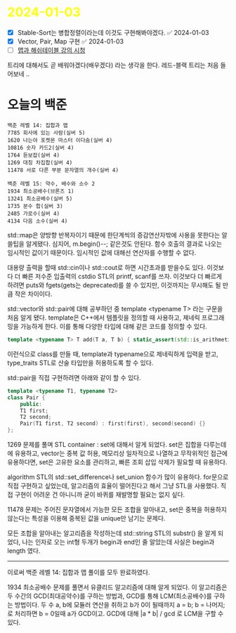 # <span style="color:yellow">2024-01-03</span>

- [x] Stable-Sort는 병합정렬이라는데 이것도 구현해봐야겠다. ✅ 2024-01-03
- [x] Vector, Pair, Map 구현 ✅ 2024-01-03
- [ ] [맵과 해쉬테이블 강의 시청](https://www.youtube.com/watch?v=ZBu_slSH5Sk)

트리에 대해서도 곧 배워야겠다(배우겠다) 라는 생각을 한다. 레드-블랙 트리는 처음 들어보네 ..

# 오늘의 백준
```level14
백준 레벨 14: 집합과 맵
7785 회사에 있는 사람(실버 5)
1620 나는야 포켓몬 마스터 이다솜(실버 4)
10816 숫자 카드2(실버 4)
1764 듣보잡(실버 4)
1269 대칭 차집합(실버 4)
11478 서로 다른 부분 문자열의 개수(실버 4)

백준 레벨 15: 약수, 배수와 소수 2
1934 최소공배수(브론즈 1)
13241 최소공배수(실버 5)
1735 분수 합(실버 3)
2485 가로수(실버 4)
4134 다음 소수(실버 4)
```

std::map은 양방향 반복자이기 때문에 한단계씩의 증감연산자밖에 사용을 못한다는 알쓸팁을 알게됐다.
심지어, m.begin()--; 같은것도 안된다. 함수 호출의 결과로 나오는 임시적인 값이기 때문이다. 임시적인 값에 대해선 연산자를 수행할 수 없다.

대용량 출력을 할때 std::cin이나 std::cout로 하면 시간초과를 받을수도 있다.
이것보다 더 빠른 저수준 입출력의 cstdio STL의 printf, scanf를 쓰자.
이것보다 더 빠르게 하려면 puts와 fgets(gets는 deprecated)를 쓸 수 있지만, 이것까지는 무시해도 될 만큼 작은 차이이다.

std::vector와 std::pair에 대해 공부하던 중 template \<typename T\> 라는 구문을 처음 알게 됐다.
template은 C++에서 템플릿을 정의할 때 사용하고, 제네릭 프로그래밍을 가능하게 한다. 
이를 통해 다양한 타입에 대해 같은 코드를 정의할 수 있다.

```cpp
template <typename T> T add(T a, T b) { static_assert(std::is_arithmetic<T>::value, "T must be an arithmetic type"); return a + b; }
```

이런식으로 class를 만들 때, template과 typename으로 제네릭하게 입력을 받고, type_traits STL로 산술 타입만을 허용하도록 할 수 있다.

std::pair을 직접 구현하려면 아래와 같이 할 수 있다.
```cpp
template <typename T1, typename T2>
class Pair {
	public:
	T1 first;
	T2 second;
	Pair(T1 first, T2 second) : first(first), second(second) {}
};
```


1269 문제를 풀며 STL container : set에 대해서 알게 되었다. set은 집합을 다루는데에 유용하고, vector는 중복 값 허용, 메모리상 일차적으로 나열하고 무작위적인 접근에 유용하다면, set은 고유한 요소를 관리하고, 빠른 조회 삽입 삭제가 필요할 때 유용하다.

algorithm STL의 std::set_difference나 set_union 함수가 많이 유용하다.
for문으로 직접 구현하고 싶었는데, 알고리즘의 효율이 떨어진다고 해서 그냥 STL을 사용했다. 직접 구현이 어려운 건 아니니까 굳이 바퀴를 재발명할 필요는 없지 싶다.

11478 문제는 주어진 문자열에서 가능한 모든 조합을 알아내고, set은 중복을 허용하지 않는다는 특성을 이용해 중복된 값을 unique만 남기는 문제다.

모든 조합을 알아내는 알고리즘을 작성하는데 std::string STL의 substr() 을 알게 되었다, 나는 인자로 오는 int형 두개가 begin과 end인 줄 알았는데 사실은 begin과 length 였다.


- - -

이로써 백준 레벨 14: 집합과 맵 풀이를 모두 완료하였다.

1934 최소공배수 문제를 풀면서 유클리드 알고리즘에 대해 알게 되었다.
이 알고리즘은 두 수간의 GCD(최대공약수)를 구하는 방법과, GCD를 통해 LCM(최소공배수)를 구하는 방법이다.
두 수 a, b에 모듈러 연산을 취하고 b가 0이 될때까지 a = b; b = 나머지; 로 처리하면 b = 0일때 a가 GCD이고. GCD에 대해 |a * b|  / gcd 로 LCM을 구할 수 있다.


